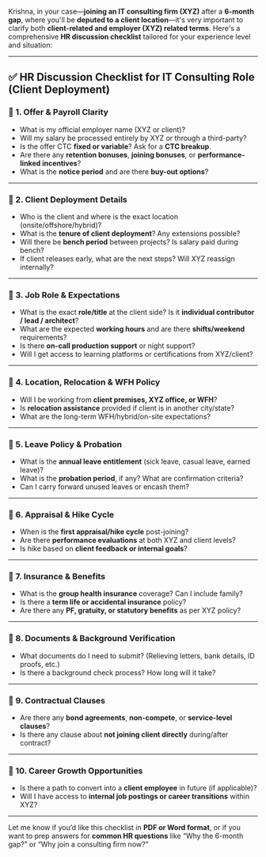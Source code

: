 Krishna, in your case—**joining an IT consulting firm (XYZ)** after a **6-month gap**, where you'll be **deputed to a client location**—it's very important to clarify both **client-related and employer (XYZ) related terms**. Here's a comprehensive **HR discussion checklist** tailored for your experience level and situation:

---

## ✅ **HR Discussion Checklist for IT Consulting Role (Client Deployment)**

### 🔹 1. **Offer & Payroll Clarity**

* What is my official employer name (XYZ or client)?
* Will my salary be processed entirely by XYZ or through a third-party?
* Is the offer CTC **fixed or variable**? Ask for a **CTC breakup**.
* Are there any **retention bonuses**, **joining bonuses**, or **performance-linked incentives**?
* What is the **notice period** and are there **buy-out options**?

---

### 🔹 2. **Client Deployment Details**

* Who is the client and where is the exact location (onsite/offshore/hybrid)?
* What is the **tenure of client deployment**? Any extensions possible?
* Will there be **bench period** between projects? Is salary paid during bench?
* If client releases early, what are the next steps? Will XYZ reassign internally?

---

### 🔹 3. **Job Role & Expectations**

* What is the exact **role/title** at the client side? Is it **individual contributor / lead / architect**?
* What are the expected **working hours** and are there **shifts/weekend** requirements?
* Is there **on-call production support** or night support?
* Will I get access to learning platforms or certifications from XYZ/client?

---

### 🔹 4. **Location, Relocation & WFH Policy**

* Will I be working from **client premises, XYZ office, or WFH**?
* Is **relocation assistance** provided if client is in another city/state?
* What are the long-term WFH/hybrid/on-site expectations?

---

### 🔹 5. **Leave Policy & Probation**

* What is the **annual leave entitlement** (sick leave, casual leave, earned leave)?
* What is the **probation period**, if any? What are confirmation criteria?
* Can I carry forward unused leaves or encash them?

---

### 🔹 6. **Appraisal & Hike Cycle**

* When is the **first appraisal/hike cycle** post-joining?
* Are there **performance evaluations** at both XYZ and client levels?
* Is hike based on **client feedback or internal goals**?

---

### 🔹 7. **Insurance & Benefits**

* What is the **group health insurance** coverage? Can I include family?
* Is there a **term life or accidental insurance** policy?
* Are there any **PF, gratuity, or statutory benefits** as per XYZ policy?

---

### 🔹 8. **Documents & Background Verification**

* What documents do I need to submit? (Relieving letters, bank details, ID proofs, etc.)
* Is there a background check process? How long will it take?

---

### 🔹 9. **Contractual Clauses**

* Are there any **bond agreements**, **non-compete**, or **service-level clauses**?
* Is there any clause about **not joining client directly** during/after contract?

---

### 🔹 10. **Career Growth Opportunities**

* Is there a path to convert into a **client employee** in future (if applicable)?
* Will I have access to **internal job postings or career transitions** within XYZ?

---

Let me know if you’d like this checklist in **PDF or Word format**, or if you want to prep answers for **common HR questions** like “Why the 6-month gap?” or “Why join a consulting firm now?”
